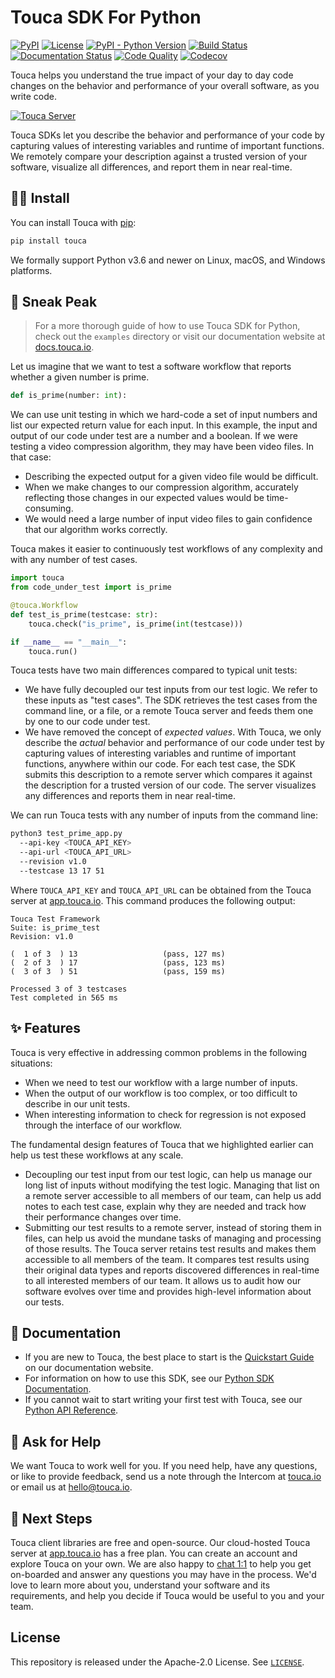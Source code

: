 # Touca SDK For Python

[![PyPI](https://img.shields.io/pypi/v/touca?color=blue)](https://pypi.org/project/touca/)
[![License](https://img.shields.io/pypi/l/touca?color=blue)](https://github.com/trytouca/touca-python/blob/main/LICENSE)
[![PyPI - Python Version](https://img.shields.io/pypi/pyversions/touca)](https://pypi.org/project/touca)
[![Build Status](https://img.shields.io/github/workflow/status/trytouca/touca-python/touca-python-main)](https://github.com/trytouca/touca-python/actions/workflows/main.yml?query=branch%3Amain+event%3Apush)
[![Documentation Status](https://readthedocs.org/projects/touca-python/badge/?version=latest)](https://touca-python.readthedocs.io)
[![Code Quality](https://img.shields.io/codacy/grade/4c28f395f89442ffadc7cbd38a4db02b)](https://app.codacy.com/gh/trytouca/touca-python)
[![Codecov](https://img.shields.io/codecov/c/github/trytouca/touca-python)](https://app.codecov.io/gh/trytouca/touca-python)

Touca helps you understand the true impact of your day to day code changes on
the behavior and performance of your overall software, as you write code.

[![Touca Server](https://touca-public-assets.s3.us-east-2.amazonaws.com/touca-screenshot-suite-page.jpg)](https://touca-public-assets.s3.us-east-2.amazonaws.com/touca-screenshot-suite-page.jpg)

Touca SDKs let you describe the behavior and performance of your code by
capturing values of interesting variables and runtime of important functions. We
remotely compare your description against a trusted version of your software,
visualize all differences, and report them in near real-time.

## 🧑‍🔧 Install

You can install Touca with [pip](https://pypi.org/project/touca):

```bash
pip install touca
```

We formally support Python v3.6 and newer on Linux, macOS, and Windows
platforms.

## 👀 Sneak Peak

> For a more thorough guide of how to use Touca SDK for Python, check out the
> `examples` directory or visit our documentation website at
> [docs.touca.io](https://docs.touca.io).

Let us imagine that we want to test a software workflow that reports whether a
given number is prime.

```python
def is_prime(number: int):
```

We can use unit testing in which we hard-code a set of input numbers and list
our expected return value for each input. In this example, the input and output
of our code under test are a number and a boolean. If we were testing a video
compression algorithm, they may have been video files. In that case:

- Describing the expected output for a given video file would be difficult.
- When we make changes to our compression algorithm, accurately reflecting those
  changes in our expected values would be time-consuming.
- We would need a large number of input video files to gain confidence that our
  algorithm works correctly.

Touca makes it easier to continuously test workflows of any complexity and with
any number of test cases.

```python
import touca
from code_under_test import is_prime

@touca.Workflow
def test_is_prime(testcase: str):
    touca.check("is_prime", is_prime(int(testcase)))

if __name__ == "__main__":
    touca.run()
```

Touca tests have two main differences compared to typical unit tests:

- We have fully decoupled our test inputs from our test logic. We refer to these
  inputs as "test cases". The SDK retrieves the test cases from the command
  line, or a file, or a remote Touca server and feeds them one by one to our
  code under test.
- We have removed the concept of _expected values_. With Touca, we only describe
  the _actual_ behavior and performance of our code under test by capturing
  values of interesting variables and runtime of important functions, anywhere
  within our code. For each test case, the SDK submits this description to a
  remote server which compares it against the description for a trusted version
  of our code. The server visualizes any differences and reports them in near
  real-time.

We can run Touca tests with any number of inputs from the command line:

```bash
python3 test_prime_app.py
  --api-key <TOUCA_API_KEY>
  --api-url <TOUCA_API_URL>
  --revision v1.0
  --testcase 13 17 51
```

Where `TOUCA_API_KEY` and `TOUCA_API_URL` can be obtained from the Touca server
at [app.touca.io](https://app.touca.io). This command produces the following
output:

```text
Touca Test Framework
Suite: is_prime_test
Revision: v1.0

(  1 of 3  ) 13                   (pass, 127 ms)
(  2 of 3  ) 17                   (pass, 123 ms)
(  3 of 3  ) 51                   (pass, 159 ms)

Processed 3 of 3 testcases
Test completed in 565 ms
```

## ✨ Features

Touca is very effective in addressing common problems in the following
situations:

- When we need to test our workflow with a large number of inputs.
- When the output of our workflow is too complex, or too difficult to describe
  in our unit tests.
- When interesting information to check for regression is not exposed through
  the interface of our workflow.

The fundamental design features of Touca that we highlighted earlier can help us
test these workflows at any scale.

- Decoupling our test input from our test logic, can help us manage our long
  list of inputs without modifying the test logic. Managing that list on a
  remote server accessible to all members of our team, can help us add notes to
  each test case, explain why they are needed and track how their performance
  changes over time.
- Submitting our test results to a remote server, instead of storing them in
  files, can help us avoid the mundane tasks of managing and processing of those
  results. The Touca server retains test results and makes them accessible to
  all members of the team. It compares test results using their original data
  types and reports discovered differences in real-time to all interested
  members of our team. It allows us to audit how our software evolves over time
  and provides high-level information about our tests.

## 📖 Documentation

- If you are new to Touca, the best place to start is the
  [Quickstart Guide](https://docs.touca.io/basics/quickstart) on our
  documentation website.
- For information on how to use this SDK, see our
  [Python SDK Documentation](https://docs.touca.io/sdk/python).
- If you cannot wait to start writing your first test with Touca, see our
  [Python API Reference](https://app.touca.io/docs/clients/python/api.html).

## 🙋 Ask for Help

We want Touca to work well for you. If you need help, have any questions, or
like to provide feedback, send us a note through the Intercom at
[touca.io](https://touca.io) or email us at <hello@touca.io>.

## 🚀 Next Steps

Touca client libraries are free and open-source. Our cloud-hosted Touca server
at [app.touca.io](https://app.touca.io) has a free plan. You can create an
account and explore Touca on your own. We are also happy to
[chat 1:1](https://calendly.com/ghorbanzade/30min) to help you get on-boarded
and answer any questions you may have in the process. We'd love to learn more
about you, understand your software and its requirements, and help you decide if
Touca would be useful to you and your team.

## License

This repository is released under the Apache-2.0 License. See
[`LICENSE`](https://github.com/trytouca/touca-python/blob/main/LICENSE).
